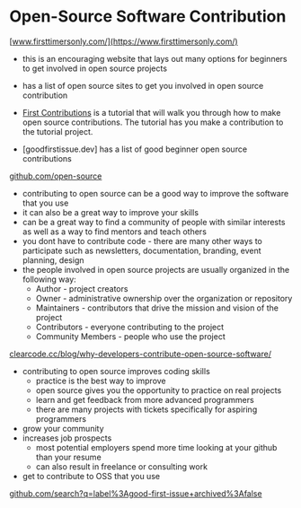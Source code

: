 # Open-Source Software Contribution

[www.firsttimersonly.com/](https://www.firsttimersonly.com/)

- this is an encouraging website that lays out many options for beginners to get involved in open source projects
- has a list of open source sites to get you involved in open source contribution

- [First Contributions](https://github.com/firstcontributions/first-contributions) is a tutorial that will walk you through how to make open source contributions. The tutorial has you make a contribution to the tutorial project.
- [goodfirstissue.dev] has a list of good beginner open source contributions

[github.com/open-source](https://github.com/open-source)

- contributing to open source can be a good way to improve the software that you use
- it can also be a great way to improve your skills
- can be a great way to find a community of people with similar interests as well as a way to find mentors and teach others
- you dont have to contribute code - there are many other ways to participate such as newsletters, documentation, branding, event planning, design
- the people involved in open source projects are usually organized in the following way:
  - Author - project creators
  - Owner - administrative ownership over the organization or repository
  - Maintainers - contributors that drive the mission and vision of the project
  - Contributors - everyone contributing to the project
  - Community Members - people who use the project

[clearcode.cc/blog/why-developers-contribute-open-source-software/](https://clearcode.cc/blog/why-developers-contribute-open-source-software/)

- contributing to open source improves coding skills
  - practice is the best way to improve
  - open source gives you the opportunity to practice on real projects
  - learn and get feedback from more advanced programmers
  - there are many projects with tickets specifically for aspiring programmers
- grow your community
- increases job prospects
  - most potential employers spend more time looking at your github than your resume
  - can also result in freelance or consulting work
- get to contribute to OSS that you use

[github.com/search?q=label%3Agood-first-issue+archived%3Afalse](https://github.com/search?q=label%3Agood-first-issue+archived%3Afalse)
